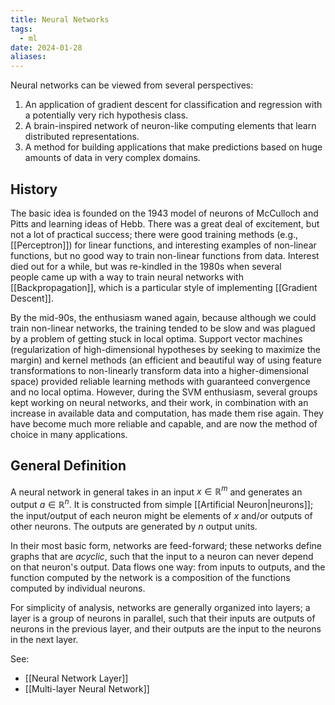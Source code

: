 ```yaml
---
title: Neural Networks
tags:
  - ml
date: 2024-01-28
aliases:
---
```

Neural networks can be viewed from several perspectives:
1. An application of gradient descent for classification and regression with a potentially very rich hypothesis class.
2. A brain-inspired network of neuron-like computing elements that learn distributed representations.
3. A method for building applications that make predictions based on huge amounts of data in very complex domains.

## History
The basic idea is founded on the 1943 model of neurons of McCulloch and Pitts and learning ideas of Hebb. There was a great deal of excitement, but not a lot of practical success; there were good training methods (e.g., [[Perceptron]]) for linear functions, and interesting examples of non-linear functions, but no good way to train non-linear functions from data. Interest died out for a while, but was re-kindled in the 1980s when several people came up with a way to train neural networks with [[Backpropagation]], which is a particular style of implementing [[Gradient Descent]].

By the mid-90s, the enthusiasm waned again, because although we could train non-linear networks, the training tended to be slow and was plagued by a problem of getting stuck in local optima. Support vector machines (regularization of high-dimensional hypotheses by seeking to maximize the margin) and kernel methods (an efficient and beautiful way of using feature transformations to non-linearly transform data into a higher-dimensional space) provided reliable learning methods with guaranteed convergence and no local optima. However, during the SVM enthusiasm, several groups kept working on neural networks, and their work, in combination with an increase in available data and computation, has made them rise again. They have become much more reliable and capable, and are now the method of choice in many applications.

## General Definition
A neural network in general takes in an input $x \in \mathbb{R}^{m}$ and generates an output $a \in \mathbb{R}^{n}$. It is constructed from simple [[Artificial Neuron|neurons]]; the input/output of each neuron might be elements of $x$ and/or outputs of other neurons. The outputs are generated by $n$ output units.

In their most basic form, networks are feed-forward; these networks define graphs that are *acyclic*, such that the input to a neuron can never depend on that neuron's output. Data flows one way: from inputs to outputs, and the function computed by the network is a composition of the functions computed by individual neurons.

For simplicity of analysis, networks are generally organized into layers; a layer is a group of neurons in parallel, such that their inputs are outputs of neurons in the previous layer, and their outputs are the input to the neurons in the next layer.

See:
- [[Neural Network Layer]]
- [[Multi-layer Neural Network]]